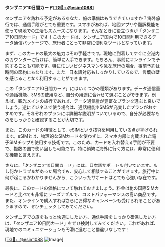 **タンザニア10日間カード[[TG💪+ @esim1088](https://t.me/s/esim1088)]**

タンザニアを訪れる予定があるあなた、旅の準備はもうできていますか？海外旅行では、通信手段がとても重要です。スマホがあれば、地図アプリや翻訳機能を使って現地での生活もスムーズになります。そんなときに役立つのが「タンザニア10日間カード」です！このカードは、タンザニア国内で10日間利用できるデータ通信パッケージで、旅行者にとって非常に便利なツールとなっています。

まず、このカードの最大の魅力はその手軽さです。現地に到着してすぐに空港内のカウンターに行けば、簡単に入手できます。もちろん、事前にオンラインで予約することも可能です。特に忙しいビジネスマンや急な旅行の場合、事前予約は時間の節約にもなります。また、日本語対応もしっかりしているので、言葉の壁を感じることなく利用することができます。

この「タンザニア10日間カード」にはいくつかの種類があります。データ通信量や通話機能、SMSの使用など、自分の用途に合わせて選ぶことができます。例えば、観光メインの旅行であれば、データ通信量が豊富なプランを選ぶと良いでしょう。逆にビジネスで使う場合は、通話機能やSMSが充実したプランがおすすめです。それぞれのプランには詳細な説明がついているので、自分が必要なものをしっかりと確認することが大切です。

また、このカードの特徴として、eSIMという技術を利用している点が挙げられます。eSIMとは、物理的なSIMカードを使わずに、スマホ内部に内蔵された電子SIMチップを使用する技術です。このため、カードを入れ替える手間が不要で、複数の国で使い回しも可能です。特に頻繁に海外に行く方には、非常に便利な機能と言えます。

さらに、「タンザニア10日間カード」には、日本語サポートも付いています。もし何かトラブルがあった場合でも、安心して相談することができます。旅行中に何が起こるかわかりませんから、こういったサポートはとても心強い存在です。

最後に、このカードの価格について触れておきましょう。料金は他の国際SIMカードと比べても非常にリーズナブルで、コストパフォーマンスの高い商品です。また、オンラインで購入すればさらにお得なキャンペーンも受けられることがありますので、ぜひチェックしてみてください。

タンザニアでの旅をもっと快適にしたい方、通信手段をしっかり確保したい方は、「タンザニア10日間カード」をぜひ検討してみてください。これがあれば、現地でのコミュニケーションも円滑に進むこと間違いなしです！

[[TG💪+ @esim1088](https://t.me/s/esim1088) ![Image](https://i.postimg.cc/Y0z9fWf4/image.png)]